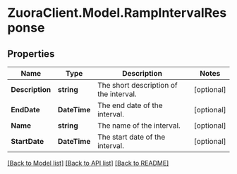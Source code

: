 # ZuoraClient.Model.RampIntervalResponse

## Properties

Name | Type | Description | Notes
------------ | ------------- | ------------- | -------------
**Description** | **string** | The short description of the interval. | [optional] 
**EndDate** | **DateTime** | The end date of the interval. | [optional] 
**Name** | **string** | The name of the interval. | [optional] 
**StartDate** | **DateTime** | The start date of the interval. | [optional] 

[[Back to Model list]](../README.md#documentation-for-models) [[Back to API list]](../README.md#documentation-for-api-endpoints) [[Back to README]](../README.md)

